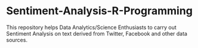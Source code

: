# Sentiment-Analysis-R-Programming
This repository helps Data Analytics/Science Enthusiasts to carry out Sentiment Analysis on text derived from Twitter, Facebook and other data sources.
